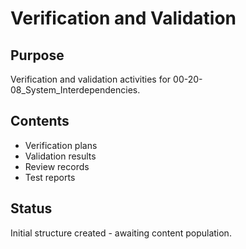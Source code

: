 # Verification and Validation

## Purpose
Verification and validation activities for 00-20-08_System_Interdependencies.

## Contents
- Verification plans
- Validation results
- Review records
- Test reports

## Status
Initial structure created - awaiting content population.
